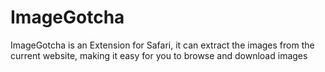 # ImageGotcha
ImageGotcha is an Extension for Safari, it can extract the images from the current website, making it easy for you to browse and download images
